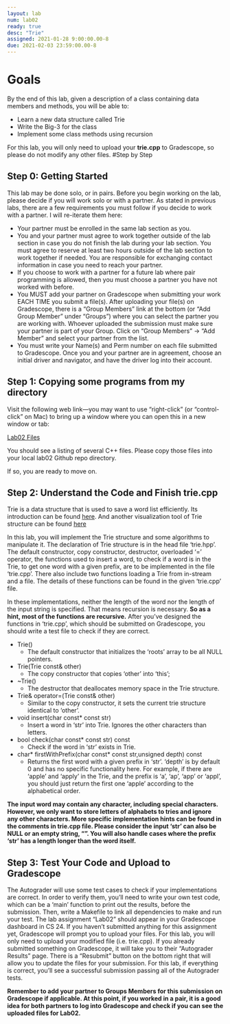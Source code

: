 ```yaml
---
layout: lab
num: lab02
ready: true
desc: "Trie"
assigned: 2021-01-28 9:00:00.00-8
due: 2021-02-03 23:59:00.00-8
---
```


# Goals
By the end of this lab, given a description of a class containing data members and methods, you will be able to:
* Learn a new data structure called Trie
* Write the Big-3 for the class
* Implement some class methods using recursion

For this lab, you will only need to upload your **trie.cpp** to Gradescope, so please do not modify any other files. 
#Step by Step

## Step 0: Getting Started

This lab may be done solo, or in pairs.
Before you begin working on the lab, please decide if you will work solo or with a partner.
As stated in previous labs, there are a few requirements you must follow if you decide to work with a partner. I will re-iterate them here:
* Your partner must be enrolled in the same lab section as you.
* You and your partner must agree to work together outside of the lab section in case you do not finish the lab during your lab section. You must agree to reserve at least two hours outside of the lab section to work together if needed. You are responsible for exchanging contact information in case you need to reach your partner.
* If you choose to work with a partner for a future lab where pair programming is allowed, then you must choose a partner you have not worked with before.
* You MUST add your partner on Gradescope when submitting your work EACH TIME you submit a file(s). After uploading your file(s) on Gradescope, there is a “Group Members” link at the bottom (or “Add Group Member” under “Groups”) where you can select the partner you are working with. Whoever uploaded the submission must make sure your partner is part of your Group. Click on “Group Members” -> “Add Member” and select your partner from the list.
* You must write your Name(s) and Perm number on each file submitted to Gradescope.
Once you and your partner are in agreement, choose an initial driver and navigator, and have the driver log into their account.

## Step 1: Copying some programs from my directory
Visit the following web link—you may want to use “right-click” (or “control-click” on Mac) to bring up a window where you can open this in a new window or tab:

[Lab02 Files](https://github.com/ucsb-cs24-kozerawski-w21/lab02_data)

You should see a listing of several C++ files. Please copy those files into your local lab02 Github repo directory.

If so, you are ready to move on.

## Step 2: Understand the Code and Finish trie.cpp 
Trie is a data structure that is used to save a word list efficiently. Its introduction can be found [here](https://www.youtube.com/watch?v=-urNrIAQnNo). And another visualization tool of Trie structure can be found [here](https://www.cs.usfca.edu/~galles/visualization/Trie.html)

In this lab, you will implement the Trie structure and some algorithms to manipulate it. The declaration of Trie structure is in the head file ‘trie.hpp’. The default constructor, copy constructor, destructor, overloaded ‘=’ operator, the functions used to insert a word, to check if a word is in the Trie, to get one word with a given prefix, are to be implemented in the file ‘trie.cpp’. There also include two functions loading a Trie from in-stream and a file. The details of these functions can be found in the given ‘trie.cpp’ file. 

In these implementations, neither the length of the word nor the length of the input string is specified. That means recursion is necessary. **So as a hint, most of the functions are recursive.** After you’ve designed the functions in ‘trie.cpp’, which should be submitted on Gradescope, you should write a test file to check if they are correct.

* Trie()
	* The default constructor that initializes the ‘roots’ array to be all NULL pointers.
* Trie(Trie const& other)
	* The copy constructor that copies ‘other’ into ‘this’;
* ~Trie()
	* The destructor that deallocates memory space in the Trie structure.
* Trie& operator=(Trie const& other)
	* Similar to the copy constructor, it sets the current trie structure identical to ‘other’.
* void insert(char const* const str)
	* Insert a word in ‘str’ into Trie.  Ignores the other characters than letters.
* bool check(char const* const str) const
	* Check if the word in ‘str’ exists in Trie.
* char* firstWithPrefix(char const* const str,unsigned depth) const
	* Returns the first word with a given prefix in ‘str’. ‘depth’ is by default 0 and has no specific functionality here. For example, if there are ‘apple’ and ‘apply’ in the Trie, and the prefix is ‘a’, ‘ap’, ‘app’ or ‘appl’, you should just return the first one ‘apple’ according to the alphabetical order.

**The input word may contain any character, including special characters. However, we only want to store letters of alphabets to tries and ignore any other characters. More specific implementation hints can be found in the comments in trie.cpp file. Please consider the input ‘str’ can also be NULL or an empty string, “”. You will also handle cases where the prefix ‘str’ has a length longer than the word itself.**

## Step 3: Test Your Code and Upload to Gradescope
The Autograder will use some test cases to check if your implementations are correct. In order to verify them, you’ll need to write your own test code, which can be a ‘main’ function to print out the results, before the submission. Then, write a Makefile to link all dependencies to make and run your test. The lab assignment “Lab02” should appear in your Gradescope dashboard in CS 24. If you haven’t submitted anything for this assignment yet, Gradescope will prompt you to upload your files. For this lab, you will only need to upload your modified file (i.e. trie.cpp). If you already submitted something on Gradescope, it will take you to their “Autograder Results” page. There is a “Resubmit” button on the bottom right that will allow you to update the files for your submission. For this lab, if everything is correct, you’ll see a successful submission passing all of the Autograder tests.


**Remember to add your partner to Groups Members for this submission on Gradescope if applicable. At this point, if you worked in a pair, it is a good idea for both partners to log into Gradescope and check if you can see the uploaded files for Lab02.**

